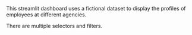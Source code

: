 This streamlit dashboard uses a fictional dataset to display the profiles of employees at different agencies. 

There are multiple selectors and filters.
